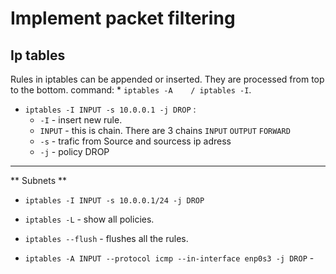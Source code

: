 # Implement packet filtering

## Ip tables

Rules in iptables can be appended or inserted. They are processed from top to the bottom. command:
	* `iptables -A    / iptables -I`.

* `iptables -I INPUT -s 10.0.0.1 -j DROP` :
	* `-I` - insert new rule.
	* `INPUT` - this is chain. There are 3 chains `INPUT` `OUTPUT` `FORWARD`
	* `-s` - trafic from Source and sourcess ip adress
	* `-j` - policy DROP

---
** Subnets **
* `iptables -I INPUT -s 10.0.0.1/24 -j DROP` 


* `iptables -L` - show all policies.
* `iptables --flush` - flushes all the rules.  

* `iptables -A INPUT --protocol icmp --in-interface enp0s3 -j DROP` - 
